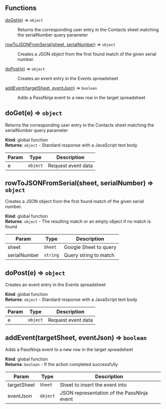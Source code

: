 ## Functions

<dl>
<dt><a href="#doGet">doGet(e)</a> ⇒ <code>object</code></dt>
<dd><p>Returns the corresponding user entry in the Contacts sheet
 matching the serialNumber query parameter</p>
</dd>
<dt><a href="#rowToJSONFromSerial">rowToJSONFromSerial(sheet, serialNumber)</a> ⇒ <code>object</code></dt>
<dd><p>Creates a JSON object from the first found match of the given serial number.</p>
</dd>
<dt><a href="#doPost">doPost(e)</a> ⇒ <code>object</code></dt>
<dd><p>Creates an event entry in the Events spreadsheet</p>
</dd>
<dt><a href="#addEvent">addEvent(targetSheet, eventJson)</a> ⇒ <code>boolean</code></dt>
<dd><p>Adds a PassNinja event to a new row in the target spreadsheet</p>
</dd>
</dl>

<a name="doGet"></a>

## doGet(e) ⇒ <code>object</code>
Returns the corresponding user entry in the Contacts sheet matching the serialNumber query parameter

**Kind**: global function  
**Returns**: <code>object</code> - Standard response with a JavaScript text body  

| Param | Type | Description |
| --- | --- | --- |
| e | <code>object</code> | Request event data |

<a name="rowToJSONFromSerial"></a>

## rowToJSONFromSerial(sheet, serialNumber) ⇒ <code>object</code>
Creates a JSON object from the first found match of the given serial number.

**Kind**: global function  
**Returns**: <code>object</code> - The resulting match or an empty object if no match is found  

| Param | Type | Description |
| --- | --- | --- |
| sheet | <code>Sheet</code> | Google Sheet to query |
| serialNumber | <code>string</code> | Query string to match |

<a name="doPost"></a>

## doPost(e) ⇒ <code>object</code>
Creates an event entry in the Events spreadsheet

**Kind**: global function  
**Returns**: <code>object</code> - Standard response with a JavaScript text body  

| Param | Type | Description |
| --- | --- | --- |
| e | <code>object</code> | Request event data |

<a name="addEvent"></a>

## addEvent(targetSheet, eventJson) ⇒ <code>boolean</code>
Adds a PassNinja event to a new row in the target spreadsheet

**Kind**: global function  
**Returns**: <code>boolean</code> - If the action completed successfully  

| Param | Type | Description |
| --- | --- | --- |
| targetSheet | <code>Sheet</code> | Sheet to insert the event into |
| eventJson | <code>object</code> | JSON representation of the PassNinja event |

